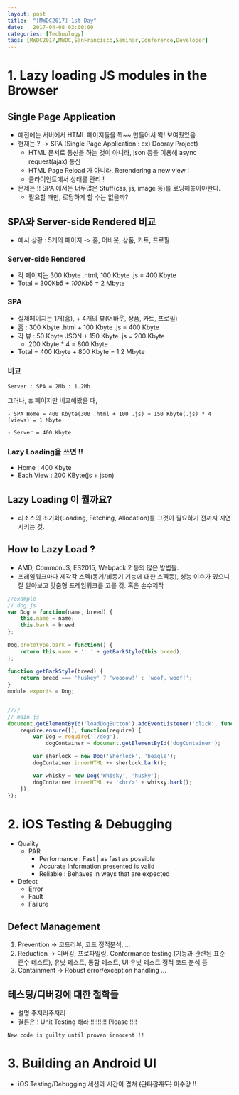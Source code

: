 ```yaml
---
layout: post
title:  "[MWDC2017] 1st Day"
date:   2017-04-08 03:00:00
categories: [Technology]
tags: [MWDC2017,MWDC,SanFrancisco,Seminar,Conference,Developer]
---
```



# 1. Lazy loading JS modules in the Browser

## Single Page Application
- 예전에는 서버에서 HTML 페이지들을 쫙~~ 만들어서 똭! 보여줬었음
- 현재는 ? -> SPA (Single Page Application : ex) Dooray Project)
    - HTML 문서로 통신을 하는 것이 아니라, json 등을 이용해 async request(ajax) 통신
    - HTML Page Reload 가 아니라, Rerendering a new view !
    - 클라이언트에서 상태를 관리 !
- 문제는 !! SPA 에서는 너무많은 Stuff(css, js, image 등)를 로딩해놓아야한다.
    - 필요할 때만, 로딩하게 할 수는 없을까?

## SPA와 Server-side Rendered 비교
- 예시 상황 : 5개의 페이지 -> 홈, 어바웃, 상품, 카트, 프로필


### Server-side Rendered
- 각 페이지는 300 Kbyte .html, 100 Kbyte .js = 400 Kbyte
- Total = 300Kb*5 + 100Kb*5 = 2 Mbyte


### SPA
- 실제페이지는 1개(홈), + 4개의 뷰(어바웃, 상품, 카트, 프로필)
- 홈 : 300 Kbyte .html + 100 Kbyte .js = 400 Kbyte
- 각 뷰 : 50 Kbyte JSON + 150 Kbyte .js = 200 Kbyte
    - 200 Kbyte * 4 = 800 Kbyte
- Total = 400 Kbyte + 800 Kbyte = 1.2 Mbyte


### 비교
```
Server : SPA = 2Mb : 1.2Mb
```

그러나,
`홈` 페이지만 비교해봤을 때,
```
- SPA Home = 400 Kbyte(300 .html + 100 .js) + 150 Kbyte(.js) * 4 (views) = 1 Mbyte

- Server = 400 Kbyte
```


### Lazy Loading을 쓰면 !!
- Home : 400 Kbyte
- Each View : 200 KByte(js + json)



## Lazy Loading 이 뭘까요?
- 리소스의 초기화(Loading, Fetching, Allocation)를 그것이 필요하기 전까지 지연시키는 것.


## How to Lazy Load ?
- AMD, CommonJS, ES2015, Webpack 2 등의 많은 방법들.
- 프레임워크마다 제각각 스펙(동기/비동기 기능에 대한 스펙등), 성능 이슈가 있으니 잘 알아보고 맞춤형 프레임워크를 고를 것. 혹은 손수제작

```javascript
//example
// dog.js
var Dog = function(name, breed) {
    this.name = name;
    this.bark = breed
};
    
Dog.prototype.bark = function() {
    return this.name + ': ' + getBarkStyle(this.breed);
};
    
function getBarkStyle(breed) {
    return breed === 'huskey' ? 'woooow!' : 'woof, woof!';
}
module.exports = Dog;


////
// main.js
document.getElementById('loadDogButton').addEventListener('click', function(e) {
    require.ensure([], function(require) {
        var Dog = require('./dog'), 
            dogContainer = document.getElementById('dogContainer');

        var sherlock = new Dog('Sherlock', 'beagle');
        dogContainer.innerHTML += sherlock.bark();

        var whisky = new Dog('Whisky', 'husky');
        dogContainer.innerHTML += '<br/>' + whisky.bark();
    });
});
```




# 2. iOS Testing & Debugging
- Quality
    - PAR
        - Performance : Fast | as fast as possible
        - Accurate Information presented is valid
        - Reliable : Behaves in ways that are expected
- Defect
    - Error
    - Fault
    - Failure

## Defect Management
1. Prevention -> 코드리뷰, 코드 정적분석, ...
2. Reduction -> 디버깅, 프로파일링, Conformance testing (기능과 관련된 표준 준수 테스트), 유닛 테스트, 통합 테스트, UI 유닛 테스트 정적 코드 분석 등
3. Containment -> Robust error/exception handling ...



## 테스팅/디버깅에 대한 철학들
- 설명 주저리주저리
- 결론은 ! Unit Testing 해라 !!!!!!!!! Please !!!!

```
New code is guilty until proven innocent !!
```



# 3. Building an Android UI
- iOS Testing/Debugging 세션과 시간이 겹쳐 ~~(안타깝게도)~~ 미수강 !!